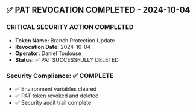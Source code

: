 ## ✅ PAT REVOCATION COMPLETED - 2024-10-04

### CRITICAL SECURITY ACTION COMPLETED
- **Token Name:** Branch Protection Update
- **Revocation Date:** 2024-10-04
- **Operator:** Daniel Toulouse
- **Status:** ✅ PAT SUCCESSFULLY DELETED

### Security Compliance: ✅ COMPLETE
- ✅ Environment variables cleared
- ✅ PAT token revoked and deleted
- ✅ Security audit trail complete

